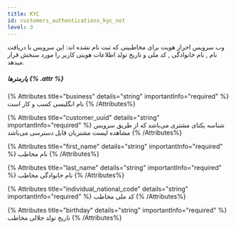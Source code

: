 ```yaml
---
title: KYC
id: customers_authentications_kyc_not
level: 3
---
```


وب سرویس احراز هویت برای مخاطبینی که ثبت نام نشده اند:
این سرویس با دریافت نام , نام خانوادگی , کد ملی و تاریخ تولد اطلاعات هویتی کاربر را مورد سنجش قرار میدهد.


##### پارمترها {% .attr %}

{% Attributes title="business" details="string" importantInfo="required" %}
نام انگلیسی کسب و کار است
{% /Attributes%}

{% Attributes title="customer_uuid" details="string" importantInfo="required" %}
شناسه یکتای مشتری می‌باشد که از طریق سرویس مشاهده لیست مشتریان قابل دسترسی می‌باشد
{% /Attributes%}

{% Attributes title="first_name" details="string" importantInfo="required" %}
نام مخاطب
{% /Attributes%}

{% Attributes title="last_name" details="string" importantInfo="required" %}
نام خانوادگی مخاطب
{% /Attributes%}

{% Attributes title="individual_national_code" details="string" importantInfo="required" %}
 کد ملی مخاطب
{% /Attributes%}

{% Attributes title="birthday" details="string" importantInfo="required" %}
تاریخ تولد جلالی مخاطب
{% /Attributes%}

